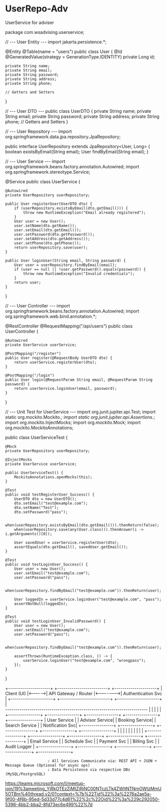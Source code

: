 # UserRepo-Adv
UserService for adviser

package com.wsadvising.userservice;

// --- User Entity ---
import jakarta.persistence.*;

@Entity
@Table(name = "users")
public class User {
    @Id
    @GeneratedValue(strategy = GenerationType.IDENTITY)
    private Long id;

    private String name;
    private String email;
    private String password;
    private String address;
    private String phone;

    // Getters and Setters
}

// --- User DTO ---
public class UserDTO {
    private String name;
    private String email;
    private String password;
    private String address;
    private String phone;
    // Getters and Setters
}

// --- User Repository ---
import org.springframework.data.jpa.repository.JpaRepository;

public interface UserRepository extends JpaRepository<User, Long> {
    boolean existsByEmail(String email);
    User findByEmail(String email);
}

// --- User Service ---
import org.springframework.beans.factory.annotation.Autowired;
import org.springframework.stereotype.Service;

@Service
public class UserService {

    @Autowired
    private UserRepository userRepository;

    public User registerUser(UserDTO dto) {
        if (userRepository.existsByEmail(dto.getEmail())) {
            throw new RuntimeException("Email already registered");
        }
        User user = new User();
        user.setName(dto.getName());
        user.setEmail(dto.getEmail());
        user.setPassword(dto.getPassword());
        user.setAddress(dto.getAddress());
        user.setPhone(dto.getPhone());
        return userRepository.save(user);
    }

    public User loginUser(String email, String password) {
        User user = userRepository.findByEmail(email);
        if (user == null || !user.getPassword().equals(password)) {
            throw new RuntimeException("Invalid credentials");
        }
        return user;
    }
}

// --- User Controller ---
import org.springframework.beans.factory.annotation.Autowired;
import org.springframework.web.bind.annotation.*;

@RestController
@RequestMapping("/api/users")
public class UserController {

    @Autowired
    private UserService userService;

    @PostMapping("/register")
    public User register(@RequestBody UserDTO dto) {
        return userService.registerUser(dto);
    }

    @PostMapping("/login")
    public User login(@RequestParam String email, @RequestParam String password) {
        return userService.loginUser(email, password);
    }
}

// --- Unit Test for UserService ---
import org.junit.jupiter.api.Test;
import static org.mockito.Mockito.*;
import static org.junit.jupiter.api.Assertions.*;
import org.mockito.InjectMocks;
import org.mockito.Mock;
import org.mockito.MockitoAnnotations;

public class UserServiceTest {

    @Mock
    private UserRepository userRepository;

    @InjectMocks
    private UserService userService;

    public UserServiceTest() {
        MockitoAnnotations.openMocks(this);
    }

    @Test
    public void testRegisterUser_Success() {
        UserDTO dto = new UserDTO();
        dto.setEmail("test@example.com");
        dto.setName("Test");
        dto.setPassword("pass");

        when(userRepository.existsByEmail(dto.getEmail())).thenReturn(false);
        when(userRepository.save(any(User.class))).thenAnswer(i -> i.getArguments()[0]);

        User savedUser = userService.registerUser(dto);
        assertEquals(dto.getEmail(), savedUser.getEmail());
    }

    @Test
    public void testLoginUser_Success() {
        User user = new User();
        user.setEmail("test@example.com");
        user.setPassword("pass");

        when(userRepository.findByEmail("test@example.com")).thenReturn(user);

        User loggedIn = userService.loginUser("test@example.com", "pass");
        assertNotNull(loggedIn);
    }

    @Test
    public void testLoginUser_InvalidPassword() {
        User user = new User();
        user.setEmail("test@example.com");
        user.setPassword("pass");

        when(userRepository.findByEmail("test@example.com")).thenReturn(user);

        assertThrows(RuntimeException.class, () -> {
            userService.loginUser("test@example.com", "wrongpass");
        });
    }
} 

+---------------------+        +-------------------------+         +---------------------+
|     Client (UI)     |<----->|  API Gateway / Router   |<------->| Authentication Svc  |
+---------------------+        +-------------------------+         +---------------------+
                                             |                             
                  -----------------------------------------------------------------------
                 |             |                  |                  |                 |
        +----------------+ +----------------+ +----------------+ +----------------+ +----------------+
        | User Service   | | Advisor Service| | Booking Service| | Search Service | | Notification Svc|
        +----------------+ +----------------+ +----------------+ +----------------+ +----------------+
                 |                    |                  |                |                |
                 |                    |                  |                |                |
         +----------------+  +----------------+  +----------------+  +----------------+  +----------------+
         |  Email Service |  |  Schedule Svc   |  |  Payment Svc   |  | Billing Svc    |  |  Audit Logger  |
         +----------------+  +----------------+  +----------------+  +----------------+  +----------------+

                       ⇩ All Services Communicate via: REST API + JSON + Message Queue (Optional for async ops)
                       ⇩ Data Persistence via respective DBs (MySQL/PostgreSQL)

https://teams.microsoft.com/l/meetup-join/19%3ameeting_YjRkOTEzZjMtZjRjNC00NTczLTk4ZWItNTNmOWIzMmU5OTBm%40thread.v2/0?context=%7b%22Tid%22%3a%2276a2ae5a-9f00-4f6b-95ed-5d33d77c4d61%22%2c%22Oid%22%3a%229c292050-5396-4bb2-bba2-8fd73ec6e499%22%7d





